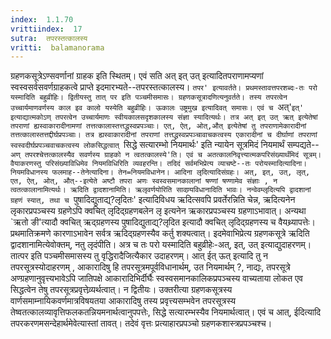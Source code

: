 ```yaml
---
index:  1.1.70
vrittiindex:  17
sutra:  तपरस्तत्कालस्य
vritti:  balamanorama 
---
```


ग्रहणकसूत्रेऽण्सवर्णानां ग्राहक इति स्थितम्। एवं सति अत् इत् उत् इत्यादितपराणामप्यणां स्वस्वसर्वसवर्णग्राहकत्वे प्राप्ते इदमारभ्यते--तपरस्तत्कालस्य। `तपर' इत्यावर्तते। प्रथमस्तावत्तपरशब्दः-तः परो यस्मादिति बहुव्रीहिः। द्वितीयस्तु तात् पर इति पञ्चमीसमासः। ग्रहणकसूत्रादणित्यनुवर्तते। तस्य तपरत्वेन उच्चार्यमाणवर्णस्य काल इव कालो यस्येति बहुव्रीहिः। ऊकालः उष्ट्रमुख इत्यादिवत् समासः। एवं च `अत्'`इत्' इत्याद्यात्मकोऽण् तपरत्वेन उच्चार्यमाणः स्वीयकालसदृशकालस्य संज्ञा स्यादित्यर्थः। तत्र अत् इत् उत् ऋत् इत्येतेषां तपराणां ह्यस्वाकारादीनामणां तत्तत्कालास्तत्तद्ध्रस्वप्रपञ्चाः। एत्, ऐत्, ओत्,औत् इत्येतेषां तु तपराणामेकारादीनां तत्तत्कालास्तत्तद्दीर्घप्रपञ्चाः। तत्र ह्यस्वाकारादीनां तपराणां तत्तद्ध्रस्वप्रपञ्चावाचकत्वस्य एकारादीनां च दीर्घाणां तपराणां स्वस्वदीर्घप्रपञ्चवाचकत्वस्य लोकसिद्धत्वात् `सिद्धे सत्यारम्भो नियमार्थः' इति न्यायेन सूत्रमिदं नियमार्थं सम्पद्यते--`अण् तपरश्चेत्तत्कालस्यैव सवर्णस्य ग्राहको न त्वतत्कालस्ये'ति। एवं च अतत्कालनिवृत्त्यात्मकपरिसंख्यार्थंमिदं सूत्रम्। वैयाकरणस्तु परिसंख्याविधिमेव नियमविधिरिति व्यवहरन्ति। तदिदं सर्वमभिप्रेत्य व्याचष्टे--तः परोयस्मादित्यादिना। नियमविधानस्य फलमाह--तेनेत्यादिना। तेन=नियमविधानेन। आदिना लृदित्यादिसंग्रहः। अत्, इत्, उत्, लृत्, एत, ऐत्, ओत्, औत्--इत्येते अष्टौ तपरा अणः स्वस्वसमानकालानां षण्णां षण्णामेव संज्ञाः , न त्वतत्कालानामित्यर्थः। ऋदिति द्वादशानामिति। ऋलृवर्णयोरिति सावण्र्यविधानादिति भावः। नन्वेवम्लृदित्यपि द्वादशानां ग्रहणं स्यात्, तथा च `पुषादिद्युताद्य्?लृदितः' इत्यादिविधय ऋदित्सवपि प्रवर्तेरन्निति चेन्न, ऋदित्यनेन लृकारप्रपञ्चस्य ग्रहणेऽपि क्वचित् लृदिद्ग्रहणबलेन लृ इत्यनेन ऋकारप्रपञ्चस्य ग्रहणाऽभावात्। अन्यथा `ऋतो ङी'त्यादौ क्वचित् ऋद्ग्रहणस्य पुषादिद्युताद्य्?लृदित इत्यादौ क्वचित् लृदिद्ग्रहणस्य च वैयथ्र्यापत्तेः। प्रथमातिक्रमणे कारणाऽभावेन सर्वत्र ऋदिद्ग्रहणस्यैव कर्तु शक्यत्वात्। इदमेवाभिप्रेत्य ग्रहणकसूत्रे ऋदिति द्वादशानामित्येवोक्तम्, नतु लृदंपीति। अत्र च तः परो यस्मादिति बहुव्रीहेः-अत्, इत्, उत् इत्याद्युदाहरणम्। तात्पर इति पञ्चमीसमासस्य तु वृद्धिरादैजित्यैकार उदाहरणम्। आत् ईत् ऊत् इत्यादि तु न तपरसूत्रस्योदाहरणम् , आकारादिषु हि तपरसूत्रमपूर्वविधानार्थम्, उत नियमार्थम् ?, नाद्यः, तपरसूत्रे अण्ग्रहणानुवृत्त्यभावेऽपि जातिपक्षे आकारादिभिर्दीर्घैः स्वस्वसमानकालिकप्रपञ्चस्य वाच्यताया लोकत एव सिद्धत्वेन तेषु तपरसूत्रप्रवृत्तेव्र्यर्थत्वात्। न द्वितीयः। उक्तरीत्या ग्रहणकसूत्रस्य वार्णसमाम्नायिकवर्णमात्रविषयतया आकारादिषु तस्य प्रवृत्त्यसम्भवेन तपरसूत्रस्य तेष्वतत्कालव्यावृत्तिफलकतन्नियमनार्थत्वानुपपत्तेः, सिद्धे सत्यारम्भस्यैव नियमार्थत्वात्। एवं च आत्, ईदित्यादि तपरकरणमसन्देहार्थमेवेत्यास्तां तावत्। तदेवं वृत्तः प्रत्याहारप्रपञ्चो ग्रहणकशास्त्रप्रपञ्चश्च।

